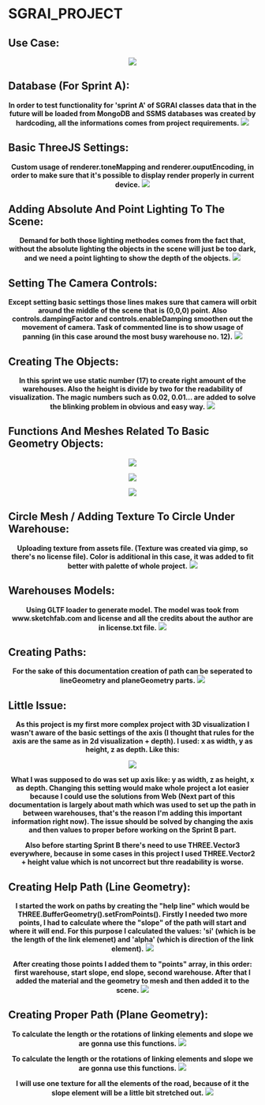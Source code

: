 # SGRAI_PROJECT

## Use Case:
<p align="center">
    <img src="https://user-images.githubusercontent.com/85360923/205863756-8f89c29a-7978-4280-ac82-5a867ce9692d.png" />
</p>

## Database (For Sprint A):
<p align="center">
    <b>In order to test functionality for 'sprint A' of SGRAI classes data that in the future will be loaded from MongoDB and SSMS databases was created by hardcoding, all the informations comes from project requirements.</b>
    <img src="https://user-images.githubusercontent.com/85360923/205871617-7250f031-b914-4de9-a290-e1aea2e2e13d.png" />
</p>

## Basic ThreeJS Settings:
<p align="center">
    <b>Custom usage of renderer.toneMapping and renderer.ouputEncoding, in order to make sure that it's possible to display render properly in current device.</b>
    <img src="https://user-images.githubusercontent.com/85360923/205873857-fb608e45-a39c-49db-8cc8-8baf44b4c521.png"/>
</p>

## Adding Absolute And Point Lighting To The Scene:
<p align="center">
    <b>Demand for both those lighting methodes comes from the fact that, without the absolute lighting the objects in the scene will just be too dark, and we need a point lighting to show the depth of the objects.</b>
    <img src="https://user-images.githubusercontent.com/85360923/205874769-838e8f18-b04c-41b8-816e-fb1ca5c35074.png"/>
</p>

## Setting The Camera Controls:
<p align="center">
    <b>Except setting basic settings those lines makes sure that camera will orbit around the middle of the scene that is (0,0,0) point. Also controls.dampingFactor and controls.enableDamping smoothen out the movement of camera. Task of commented line is to show usage of panning (in this case around the most busy warehouse no. 12).</b>
    <img src="https://user-images.githubusercontent.com/85360923/205875346-4d062db3-c59b-4cf0-9303-5877c35fde4a.png"/>
</p>

## Creating The Objects:
<p align="center">
    <b>In this sprint we use static number (17) to create right amount of the warehouses. Also the height is divide by two for the readability of visualization. The magic numbers such as 0.02, 0.01... are added to solve the blinking problem in obvious and easy way.</b>
    <img src="https://user-images.githubusercontent.com/85360923/205962749-628ca3ca-def4-4088-b606-5e3b2e04f7e9.png"/>
</p>

## Functions And Meshes Related To Basic Geometry Objects:
<p align="center">
    <img src="https://user-images.githubusercontent.com/85360923/205956570-40dfea57-2fa8-48b6-837f-a1125148de54.png"/>
</p>
<p align="center">
    <img src="https://user-images.githubusercontent.com/85360923/205957056-0990efb6-68e3-4891-b4c3-ed8142797a58.png"/>
</p>
<p align="center">
    <img src="https://user-images.githubusercontent.com/85360923/205957514-d9c1e6ac-4a77-406e-86c6-78b1fbae340b.png"/>
</p>

## Circle Mesh / Adding Texture To Circle Under Warehouse:
<p align="center">
    <b>Uploading texture from assets file. (Texture was created via gimp, so there's no license file). Color is additional in this case, it was added to fit better with palette of whole project.</b>
    <img src="https://user-images.githubusercontent.com/85360923/205959295-f9b6c1cc-9ad3-40f4-a31a-358abd6c68c1.png"/>
</p>

## Warehouses Models:
<p align="center">
    <b>Using GLTF loader to generate model. The model was took from www.sketchfab.com and license and all the credits about the author are in license.txt file.</b>
    <img src="https://user-images.githubusercontent.com/85360923/205963605-d7ea8c2d-33d5-40ae-88b4-cea87cbe2b26.png"/>
</p>

## Creating Paths:
<p align="center">
    <b>For the sake of this documentation creation of path can be seperated to lineGeometry and planeGeometry parts.</b>
    <img src="https://user-images.githubusercontent.com/85360923/205967389-86d7da61-5753-4113-8f2a-a9a695a74e4e.png"/>
</p>

## Little Issue:
<p align="center">
    <b>As this project is my first more complex project with 3D visualization I wasn't aware of the basic settings of the axis (I thought that rules for the axis are the same as in 2d visualization + depth). I used: x as width, y as height, z as depth. Like this:</b>
</p>

<p align="center">
    <img src="https://user-images.githubusercontent.com/85360923/206737932-aec2c5c1-98e8-4d80-a1f9-a442fa57fb8b.png"/>
</p>

<p align="center">
    <b>What I was supposed to do was set up axis like: y as width, z as height, x as depth. Changing this setting would make whole project a lot easier because I could use the solutions from Web (Next part of this documentation is largely about math which was used to set up the path in between warehouses, that's the reason I'm adding this important information right now). The issue should be solved by changing the axis and then values to proper before working on the Sprint B part.</b>
</p>

<p align="center">
    <b>Also before starting Sprint B there's need to use THREE.Vector3 everywhere, because in some cases in this project I used THREE.Vector2 + height value which is not uncorrect but thre readability is worse.</b>
</p>

## Creating Help Path (Line Geometry):
<p align="center">
    <b>I started the work on paths by creating the "help line" which would be THREE.BufferGeometry().setFromPoints(). Firstly I needed two more points, I had to calculate where the "slope" of the path will start and where it will end. For this purpose I calculated the values: 'si' (which is be the length of the link elemenet) and 'alpha' (which is direction of the link element).</b>
    <img src="https://user-images.githubusercontent.com/85360923/206741188-e7e26c35-e70f-433e-a614-d20b47ead413.png"/>
</p>


<p align="center">
    <b>After creating those points I added them to "points" array, in this order: first warehouse, start slope, end slope, second warehouse. After that I added the material and the geometry to mesh and then added it to the scene.</b>
    <img src="https://user-images.githubusercontent.com/85360923/206745159-2107cc87-75a3-42ba-b4e7-3f4c0828d0c3.png"/>
</p>

## Creating Proper Path (Plane Geometry):
<p align="center">
    <b>To calculate the length or the rotations of linking elements and slope we are gonna use this functions.</b>
    <img src="https://user-images.githubusercontent.com/85360923/206789894-64cd978d-2b35-4a69-8572-1944f57304ad.png"/>
</p>

<p align="center">
    <b>To calculate the length or the rotations of linking elements and slope we are gonna use this functions.</b>
    <img src="https://user-images.githubusercontent.com/85360923/206790082-0434b604-fbe7-46c7-9ca8-b9d93d19145a.png"/>
</p>

<p align="center">
    <b>I will use one texture for all the elements of the road, because of it  the slope element will be a little bit stretched out.</b>
    <img src="https://user-images.githubusercontent.com/85360923/206790640-db481054-f7a9-40b9-b743-69c88c4b09d7.png"/>
</p>
